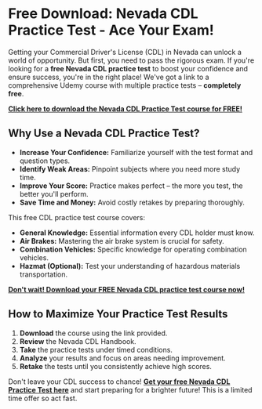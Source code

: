 # Free Download: Nevada CDL Practice Test - Ace Your Exam!

Getting your Commercial Driver's License (CDL) in Nevada can unlock a world of opportunity. But first, you need to pass the rigorous exam. If you're looking for a **free Nevada CDL practice test** to boost your confidence and ensure success, you're in the right place! We've got a link to a comprehensive Udemy course with multiple practice tests – **completely free**.

[**Click here to download the Nevada CDL Practice Test course for FREE!**](https://udemywork.com/nevada-cdl-practice-test)

## Why Use a Nevada CDL Practice Test?

*   **Increase Your Confidence:** Familiarize yourself with the test format and question types.
*   **Identify Weak Areas:** Pinpoint subjects where you need more study time.
*   **Improve Your Score:** Practice makes perfect – the more you test, the better you'll perform.
*   **Save Time and Money:** Avoid costly retakes by preparing thoroughly.

This free CDL practice test course covers:

*   **General Knowledge:** Essential information every CDL holder must know.
*   **Air Brakes:** Mastering the air brake system is crucial for safety.
*   **Combination Vehicles:** Specific knowledge for operating combination vehicles.
*   **Hazmat (Optional):** Test your understanding of hazardous materials transportation.

[**Don't wait! Download your FREE Nevada CDL practice test course now!**](https://udemywork.com/nevada-cdl-practice-test)

## How to Maximize Your Practice Test Results

1.  **Download** the course using the link provided.
2.  **Review** the Nevada CDL Handbook.
3.  **Take** the practice tests under timed conditions.
4.  **Analyze** your results and focus on areas needing improvement.
5.  **Retake** the tests until you consistently achieve high scores.

Don't leave your CDL success to chance! **[Get your free Nevada CDL Practice Test here](https://udemywork.com/nevada-cdl-practice-test)** and start preparing for a brighter future! This is a limited time offer so act fast.
